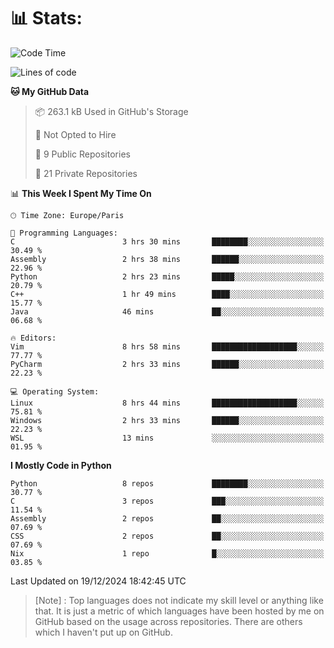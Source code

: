 

<h1>📊 Stats:</h1>

<!--START_SECTION:waka-->
![Code Time](http://img.shields.io/badge/Code%20Time-693%20hrs-blue)

![Lines of code](https://img.shields.io/badge/From%20Hello%20World%20I%27ve%20Written-6.3%20million%20lines%20of%20code-blue)

**🐱 My GitHub Data** 

> 📦 263.1 kB Used in GitHub's Storage 
 > 
> 🚫 Not Opted to Hire
 > 
> 📜 9 Public Repositories 
 > 
> 🔑 21 Private Repositories 
 > 
📊 **This Week I Spent My Time On** 

```text
🕑︎ Time Zone: Europe/Paris

💬 Programming Languages: 
C                        3 hrs 30 mins       ████████░░░░░░░░░░░░░░░░░   30.49 % 
Assembly                 2 hrs 38 mins       ██████░░░░░░░░░░░░░░░░░░░   22.96 % 
Python                   2 hrs 23 mins       █████░░░░░░░░░░░░░░░░░░░░   20.79 % 
C++                      1 hr 49 mins        ████░░░░░░░░░░░░░░░░░░░░░   15.77 % 
Java                     46 mins             ██░░░░░░░░░░░░░░░░░░░░░░░   06.68 % 

🔥 Editors: 
Vim                      8 hrs 58 mins       ███████████████████░░░░░░   77.77 % 
PyCharm                  2 hrs 33 mins       ██████░░░░░░░░░░░░░░░░░░░   22.23 % 

💻 Operating System: 
Linux                    8 hrs 44 mins       ███████████████████░░░░░░   75.81 % 
Windows                  2 hrs 33 mins       ██████░░░░░░░░░░░░░░░░░░░   22.23 % 
WSL                      13 mins             ░░░░░░░░░░░░░░░░░░░░░░░░░   01.95 % 
```

**I Mostly Code in Python** 

```text
Python                   8 repos             ████████░░░░░░░░░░░░░░░░░   30.77 % 
C                        3 repos             ███░░░░░░░░░░░░░░░░░░░░░░   11.54 % 
Assembly                 2 repos             ██░░░░░░░░░░░░░░░░░░░░░░░   07.69 % 
CSS                      2 repos             ██░░░░░░░░░░░░░░░░░░░░░░░   07.69 % 
Nix                      1 repo              █░░░░░░░░░░░░░░░░░░░░░░░░   03.85 % 
```




 Last Updated on 19/12/2024 18:42:45 UTC
<!--END_SECTION:waka-->

 > [Note] : Top languages does not indicate my skill level or anything like that. It is just a metric of which languages have been hosted by me on GitHub based on the usage across repositories. There are others which I haven't put up on GitHub.</span>
